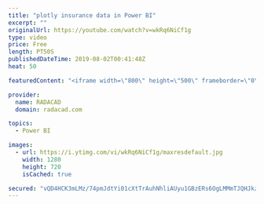 ```yaml
---
title: "plotly insurance data in Power BI"
excerpt: ""
originalUrl: https://youtube.com/watch?v=wkRq6NiCf1g
type: video
price: Free
length: PT50S
publishedDateTime: 2019-08-02T00:41:48Z
heat: 50

featuredContent: "<iframe width=\"800\" height=\"500\" frameborder=\"0\" src=\"https://www.youtube.com/embed/wkRq6NiCf1g\" allow=\"accelerometer; autoplay; encrypted-media; gyroscope; picture-in-picture\" allowfullscreen></iframe>"

provider:
  name: RADACAD
  domain: radacad.com

topics:
  - Power BI

images:
  - url: https://i.ytimg.com/vi/wkRq6NiCf1g/maxresdefault.jpg
    width: 1280
    height: 720
    isCached: true

secured: "vQD4HCK3mLMz/74pmJdtYi01cXtTrAuhNhliAUyu1GBzERs6OgLMMmTJQHJkz+7BSw+q52Bp+eE7LArdNWRfc2JZ/2lxsyxeGqiD/ijSkZE6WoGi6y+w2UUu7zSpGLZiPETU41FPOMgUDd8VSzl6jOtZiCZY6d+hnv53OCxswhKT8Mbw5jMblpujEkViX0I6zlr8/dJqg2avTPxsucH2E6Rt4Tyby7V/lBeNW1Ptr29xwzuHIpcHYwt1lDnmZswoamGYsEwqQTtUAZZ2p43nsxmzKi+khcbtN+clu5BfNrQWlh/IFHzMqAndA+mFMgE+kfjeVPbiag/7AOV2akzlQj2KYUysy7Pv3POJlHRKTD84kHnNn7N6AWluByEqXGnuOqfZGbpkwHMSIcAj3if6qR9Hf+EUoU3yINzOREQLEGU=;h5Pq37Ozz6Zidy3yw2sQPA=="
---
```


